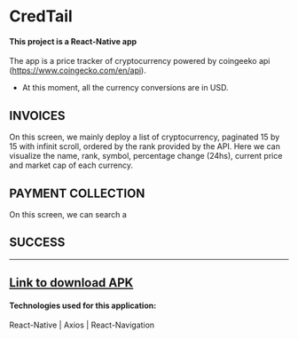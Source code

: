 # CredTail
#### This project is a React-Native app
The app is a price tracker of cryptocurrency powered by coingeeko api (https://www.coingecko.com/en/api).
- At this moment, all the currency conversions are in USD.
## INVOICES  
On this screen, we mainly deploy a list of cryptocurrency, paginated 15 by 15 with infinit scroll, ordered by the rank provided by the API. Here we can visualize the name, rank, symbol, percentage change (24hs), current price and market cap of each currency.  

## PAYMENT COLLECTION
On this screen, we can search a

## SUCCESS

--------------
<a href="https://drive.google.com/file/d/1_PgCdcbIlGJPRP4NqEwn8DoEd1aEekCc/view?usp=share_link"> Link to download APK </a>
--------------
#### Technologies used for this application:
React-Native | Axios | React-Navigation 
